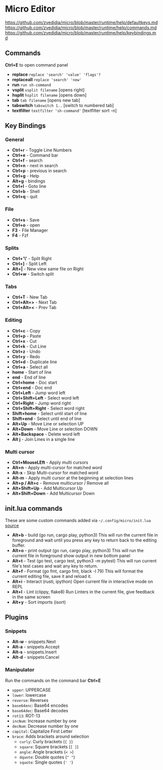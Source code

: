 # Micro Editor

https://github.com/zyedidia/micro/blob/master/runtime/help/defaultkeys.md
https://github.com/zyedidia/micro/blob/master/runtime/help/commands.md
https://github.com/zyedidia/micro/blob/master/runtime/help/keybindings.md

## Commands

**Ctrl+E** to open command panel

- **replace** `replace 'search' 'value' 'flags'?`
- **replaceall** `replace 'search' 'new'`
- **run** `run sh-command`
- **vsplit** `vsplit filename` [opens right]
- **hsplit** `hsplit filename` [opens down]
- **tab** `tab filename` [opens new tab]
- **tabswitch** `tabswitch 1..` [switch to numbered tab]
- **textfilter** `textfilter 'sh-command'` [textfilter sort -n]

## Key Bindings

### General

- **Ctrl+r** - Toggle Line Numbers
- **Ctrl+e** - Command bar
- **Ctrl+f** - search
- **Ctrl+n** - next in search
- **Ctrl+p** - previous in search
- **Ctrl+g** - Help
- **Alt+g** - bindings
- **Ctrl+l** - Goto line
- **Ctrl+b** - Shell
- **Ctrl+q** - quit

### File

- **Ctrl+s** - Save
- **Ctrl+o** - open
- **F3** - File Manager
- **F4** - Fzf

### Splits

- **Ctrl+'\\'** - Split Right
- **Ctrl+]** - Split Left
- **Alt+|** - New view same file on Right
- **Ctrl+w** - Switch split

### Tabs

- **Ctrl+T** - New Tab
- **Ctrl+Alt+>** - Next Tab
- **Ctrl+Alt+<** - Prev Tab

### Editing

- **Ctrl+c** - Copy
- **Ctrl+p** - Paste
- **Ctrl+x** - Cut
- **Ctrl+k** - Cut Line
- **Ctrl+z** - Undo
- **Ctrl+y** - Redo
- **Ctrl+d** - Duplicate line
- **Ctrl+a** - Select all
- **home** - Start of line
- **end** - End of line
- **Ctrl+home** - Doc start
- **Ctrl+end** - Doc end
- **Ctrl+Left** - Jump word left
- **Ctrl+Shift+Left** - Select word left
- **Ctrl+Right** - Jump word right
- **Ctrl+Shift+Right** - Select word right
- **Shift+home** - Select until start of line
- **Shift+end** - Select until end of line
- **Alt+Up** - Move Line or selection UP
- **Alt+Down** - Move Line or selection DOWN
- **Alt+Backspace** - Delete word left
- **Alt j** - Join Lines in a single line

### Multi cursor

- **Ctrl+MouseLEft** - Apply multi cursors
- **Alt+n** - Apply multi-cursor for matched word
- **Alt-x** - Skip Multi-cursor for matched word
- **Alt-m** - Apply multi cursor at the beginning at selection lines
- **Alt+p / Alt+c** - Remove multicursor / Remove all
- **Alt+Shift+Up** - Add Multicursor Up
- **Alt+Shift+Down** - Add Multicursor Down


## init.lua commands

These are some custom commands added via `~/.config/micro/init.lua` [source](...)

- **Alt+b** - build (go run, cargo play, python3)
  This will run the current file in foreground and wait until you press any
  key to return back to the editing buffer.
- **Alt+o** - print output (go run, cargo play, python3)
  This will run the current file in foreground show output in new bottom panel
- **Alt+t** - Test (go test, cargo test, python3 -m pytest)
  This will run current file's test cases and wait any key to return.
- **Alt+f** - Format (go fmt, cargo fmt, black -l 79)
  This will format the current editing file, save it and reload it.
- **Alt+i** - Interact (rusti, ipython)
  Open current file in interactive mode on REPL
- **Alt+l** - Lint (clippy, flake8)
  Run Linters in the current file, give feedback in the same screen
- **Alt+y** - Sort imports (isort)

## Plugins

### Snippets

- **Alt-w** - snippets.Next
- **Alt-a** - snippets.Accept
- **Alt-s** - snippets.Insert
- **Alt-d** - snippets.Cancel

### Manipulator

Run the commands on the command bar **Ctrl+E**

 * `upper`: UPPERCASE
 * `lower`: lowercase
 * `reverse`: Reverses
 * `base64enc`: Base64 encodes
 * `base64dec`: Base64 decodes
 * `rot13`: ROT-13
 * `incNum`: Increase number by one
 * `decNum`: Decrease number by one
 * `capital`: Capitalize First Letter
 * `brace`: Adds brackets around selection
     * `curly`: Curly brackets (`{ }`)
     * `square`: Square brackets (`[ ]`)
	 * `angle`: Angle brackets (`< >`)
     * `dquote`: Double quotes (`" "`)
     * `squote`: Single quotes (`' '`)

